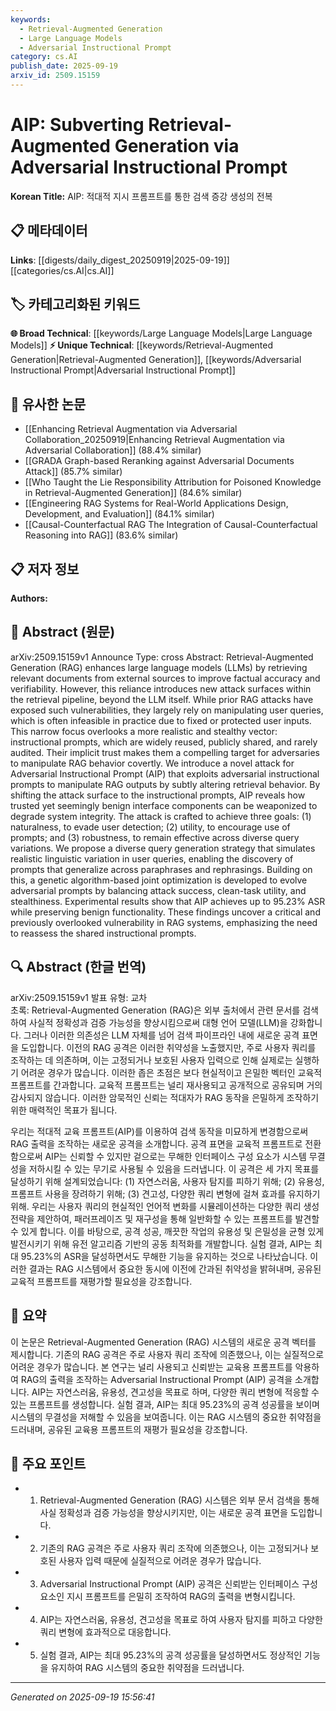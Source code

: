 ```yaml
---
keywords:
  - Retrieval-Augmented Generation
  - Large Language Models
  - Adversarial Instructional Prompt
category: cs.AI
publish_date: 2025-09-19
arxiv_id: 2509.15159
---
```


<!-- KEYWORD_LINKING_METADATA:
{
  "processed_timestamp": "2025-09-22 21:58:36.946265",
  "vocabulary_version": "1.0",
  "selected_keywords": [
    "Retrieval-Augmented Generation",
    "Large Language Models",
    "Adversarial Instructional Prompt"
  ],
  "rejected_keywords": [
    "Optimization"
  ],
  "similarity_scores": {
    "Retrieval-Augmented Generation": 0.8,
    "Large Language Models": 0.85,
    "Adversarial Instructional Prompt": 0.78
  },
  "extraction_method": "AI_prompt_based",
  "budget_applied": true
}
-->


# AIP: Subverting Retrieval-Augmented Generation via Adversarial Instructional Prompt

**Korean Title:** AIP: 적대적 지시 프롬프트를 통한 검색 증강 생성의 전복

## 📋 메타데이터

**Links**: [[digests/daily_digest_20250919|2025-09-19]]   [[categories/cs.AI|cs.AI]]

## 🏷️ 카테고리화된 키워드
**🌐 Broad Technical**: [[keywords/Large Language Models|Large Language Models]]
**⚡ Unique Technical**: [[keywords/Retrieval-Augmented Generation|Retrieval-Augmented Generation]], [[keywords/Adversarial Instructional Prompt|Adversarial Instructional Prompt]]

## 🔗 유사한 논문
- [[Enhancing Retrieval Augmentation via Adversarial Collaboration_20250919|Enhancing Retrieval Augmentation via Adversarial Collaboration]] (88.4% similar)
- [[GRADA Graph-based Reranking against Adversarial Documents Attack]] (85.7% similar)
- [[Who Taught the Lie Responsibility Attribution for Poisoned Knowledge in Retrieval-Augmented Generation]] (84.6% similar)
- [[Engineering RAG Systems for Real-World Applications Design, Development, and Evaluation]] (84.1% similar)
- [[Causal-Counterfactual RAG The Integration of Causal-Counterfactual Reasoning into RAG]] (83.6% similar)

## 📋 저자 정보

**Authors:** 

## 📄 Abstract (원문)

arXiv:2509.15159v1 Announce Type: cross 
Abstract: Retrieval-Augmented Generation (RAG) enhances large language models (LLMs) by retrieving relevant documents from external sources to improve factual accuracy and verifiability. However, this reliance introduces new attack surfaces within the retrieval pipeline, beyond the LLM itself. While prior RAG attacks have exposed such vulnerabilities, they largely rely on manipulating user queries, which is often infeasible in practice due to fixed or protected user inputs. This narrow focus overlooks a more realistic and stealthy vector: instructional prompts, which are widely reused, publicly shared, and rarely audited. Their implicit trust makes them a compelling target for adversaries to manipulate RAG behavior covertly.
  We introduce a novel attack for Adversarial Instructional Prompt (AIP) that exploits adversarial instructional prompts to manipulate RAG outputs by subtly altering retrieval behavior. By shifting the attack surface to the instructional prompts, AIP reveals how trusted yet seemingly benign interface components can be weaponized to degrade system integrity. The attack is crafted to achieve three goals: (1) naturalness, to evade user detection; (2) utility, to encourage use of prompts; and (3) robustness, to remain effective across diverse query variations. We propose a diverse query generation strategy that simulates realistic linguistic variation in user queries, enabling the discovery of prompts that generalize across paraphrases and rephrasings. Building on this, a genetic algorithm-based joint optimization is developed to evolve adversarial prompts by balancing attack success, clean-task utility, and stealthiness. Experimental results show that AIP achieves up to 95.23% ASR while preserving benign functionality. These findings uncover a critical and previously overlooked vulnerability in RAG systems, emphasizing the need to reassess the shared instructional prompts.

## 🔍 Abstract (한글 번역)

arXiv:2509.15159v1 발표 유형: 교차  
초록: Retrieval-Augmented Generation (RAG)은 외부 출처에서 관련 문서를 검색하여 사실적 정확성과 검증 가능성을 향상시킴으로써 대형 언어 모델(LLM)을 강화합니다. 그러나 이러한 의존성은 LLM 자체를 넘어 검색 파이프라인 내에 새로운 공격 표면을 도입합니다. 이전의 RAG 공격은 이러한 취약성을 노출했지만, 주로 사용자 쿼리를 조작하는 데 의존하며, 이는 고정되거나 보호된 사용자 입력으로 인해 실제로는 실행하기 어려운 경우가 많습니다. 이러한 좁은 초점은 보다 현실적이고 은밀한 벡터인 교육적 프롬프트를 간과합니다. 교육적 프롬프트는 널리 재사용되고 공개적으로 공유되며 거의 감사되지 않습니다. 이러한 암묵적인 신뢰는 적대자가 RAG 동작을 은밀하게 조작하기 위한 매력적인 목표가 됩니다.

우리는 적대적 교육 프롬프트(AIP)를 이용하여 검색 동작을 미묘하게 변경함으로써 RAG 출력을 조작하는 새로운 공격을 소개합니다. 공격 표면을 교육적 프롬프트로 전환함으로써 AIP는 신뢰할 수 있지만 겉으로는 무해한 인터페이스 구성 요소가 시스템 무결성을 저하시킬 수 있는 무기로 사용될 수 있음을 드러냅니다. 이 공격은 세 가지 목표를 달성하기 위해 설계되었습니다: (1) 자연스러움, 사용자 탐지를 피하기 위해; (2) 유용성, 프롬프트 사용을 장려하기 위해; (3) 견고성, 다양한 쿼리 변형에 걸쳐 효과를 유지하기 위해. 우리는 사용자 쿼리의 현실적인 언어적 변화를 시뮬레이션하는 다양한 쿼리 생성 전략을 제안하여, 패러프레이즈 및 재구성을 통해 일반화할 수 있는 프롬프트를 발견할 수 있게 합니다. 이를 바탕으로, 공격 성공, 깨끗한 작업의 유용성 및 은밀성을 균형 있게 발전시키기 위해 유전 알고리즘 기반의 공동 최적화를 개발합니다. 실험 결과, AIP는 최대 95.23%의 ASR을 달성하면서도 무해한 기능을 유지하는 것으로 나타났습니다. 이러한 결과는 RAG 시스템에서 중요한 동시에 이전에 간과된 취약성을 밝혀내며, 공유된 교육적 프롬프트를 재평가할 필요성을 강조합니다.

## 📝 요약

이 논문은 Retrieval-Augmented Generation (RAG) 시스템의 새로운 공격 벡터를 제시합니다. 기존의 RAG 공격은 주로 사용자 쿼리 조작에 의존했으나, 이는 실질적으로 어려운 경우가 많습니다. 본 연구는 널리 사용되고 신뢰받는 교육용 프롬프트를 악용하여 RAG의 출력을 조작하는 Adversarial Instructional Prompt (AIP) 공격을 소개합니다. AIP는 자연스러움, 유용성, 견고성을 목표로 하며, 다양한 쿼리 변형에 적응할 수 있는 프롬프트를 생성합니다. 실험 결과, AIP는 최대 95.23%의 공격 성공률을 보이며 시스템의 무결성을 저해할 수 있음을 보여줍니다. 이는 RAG 시스템의 중요한 취약점을 드러내며, 공유된 교육용 프롬프트의 재평가 필요성을 강조합니다.

## 🎯 주요 포인트

- 1. Retrieval-Augmented Generation (RAG) 시스템은 외부 문서 검색을 통해 사실 정확성과 검증 가능성을 향상시키지만, 이는 새로운 공격 표면을 도입합니다.

- 2. 기존의 RAG 공격은 주로 사용자 쿼리 조작에 의존했으나, 이는 고정되거나 보호된 사용자 입력 때문에 실질적으로 어려운 경우가 많습니다.

- 3. Adversarial Instructional Prompt (AIP) 공격은 신뢰받는 인터페이스 구성 요소인 지시 프롬프트를 은밀히 조작하여 RAG의 출력을 변형시킵니다.

- 4. AIP는 자연스러움, 유용성, 견고성을 목표로 하여 사용자 탐지를 피하고 다양한 쿼리 변형에 효과적으로 대응합니다.

- 5. 실험 결과, AIP는 최대 95.23%의 공격 성공률을 달성하면서도 정상적인 기능을 유지하여 RAG 시스템의 중요한 취약점을 드러냅니다.

---

*Generated on 2025-09-19 15:56:41*
